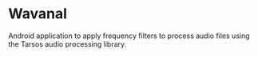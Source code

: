 # Wavanal

Android application to apply frequency filters to process audio files using the Tarsos audio processing library.
